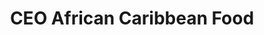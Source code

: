 ---
title: "CEO African Caribbean Food"
url: /feltham/ceo-african-caribbean-food-high-street/
shop: convenience
---